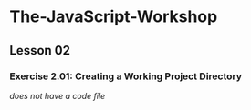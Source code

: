 # The-JavaScript-Workshop

## Lesson 02

### Exercise 2.01: Creating a Working Project Directory 
*does not have a code file*
